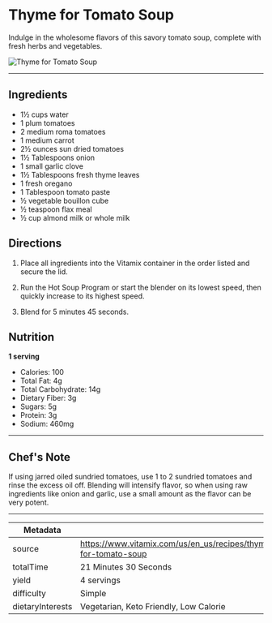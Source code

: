 # Thyme for Tomato Soup

Indulge in the wholesome flavors of this savory tomato soup, complete with fresh herbs and vegetables.

![Thyme for Tomato Soup](https://www.vitamix.com/content/dam/vitamix/migration/media/recipe/rcpthymefortomatosoup/images/Thyme_for_Tomato_Soup_0.jpg)

---

## Ingredients

- 1½ cups water
- 1 plum tomatoes
- 2 medium roma tomatoes
- 1 medium carrot
- 2½ ounces sun dried tomatoes
- 1½ Tablespoons onion
- 1 small garlic clove
- 1½ Tablespoons fresh thyme leaves
- 1 fresh oregano
- 1 Tablespoon tomato paste
- ½ vegetable bouillon cube
- ½ teaspoon flax meal
- ½ cup almond milk or whole milk

## Directions

1. Place all ingredients into the Vitamix container in the order listed and secure the lid.

2. Run the Hot Soup Program or start the blender on its lowest speed, then quickly increase to its highest speed.

3. Blend for 5 minutes 45 seconds.

## Nutrition

**1 serving**

- Calories: 100
- Total Fat: 4g
- Total Carbohydrate: 14g
- Dietary Fiber: 3g
- Sugars: 5g
- Protein: 3g
- Sodium: 460mg

---

## Chef's Note

If using jarred oiled sundried tomatoes, use 1 to 2 sundried tomatoes and rinse the excess oil off. Blending will intensify flavor, so when using raw ingredients like onion and garlic, use a small amount as the flavor can be very potent.

---

| Metadata |  |
| --- | --- |
| source | https://www.vitamix.com/us/en_us/recipes/thyme-for-tomato-soup |
| totalTime | 21 Minutes 30 Seconds |
| yield | 4 servings |
| difficulty | Simple |
| dietaryInterests | Vegetarian, Keto Friendly, Low Calorie |
